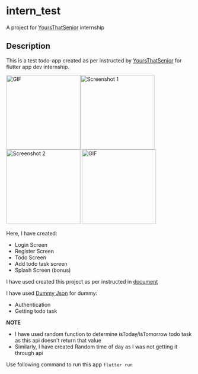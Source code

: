 # intern_test

A project for [YoursThatSenior](https://www.yoursthatsenior.com) internship

## Description

This is a test todo-app created as per instructed by [YoursThatSenior](https://www.yoursthatsenior.com) for flutter app dev internship.

<img src="https://github.com/TheCoderSuraj/yts_intern_test/blob/main/misc/show%20up.gif" alt="GIF" width="200" /><img src="https://github.com/TheCoderSuraj/yts_intern_test/blob/main/misc/sc1.png" alt="Screenshot 1" width="200" /> <img src="https://github.com/TheCoderSuraj/yts_intern_test/blob/main/misc/sc4.png" alt="Screenshot 2" width="200" /> <img src="https://github.com/TheCoderSuraj/yts_intern_test/blob/main/misc/sc6.png" alt="GIF" width="200" />

Here, I have created:

- Login Screen
- Register Screen
- Todo Screen
- Add todo task screen
- Splash Screen (bonus)

I have used created this project as per instructed in [document](https://docs.google.com/document/d/1pVyXOaXpMM1WSxexL2JRCHHzylTOwoIYT7rgV57MkSY/edit)

I have used [Dummy Json](https://dummyjson.com/docs) for dummy:

- Authentication
- Getting todo task

**NOTE**

- I have used random function to determine isToday/isTomorrow todo task as this api doesn't return that value
- Similarly, I have created Random time of day as I was not getting it through api

Use following command to run this app
`flutter run`
